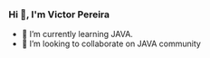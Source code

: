 ### Hi 👋, I'm Victor Pereira


- 🌱 I’m currently learning JAVA.
- 👯 I’m looking to collaborate on JAVA community
